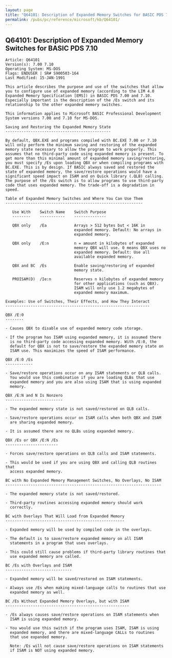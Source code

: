 ```yaml
---
layout: page
title: "Q64101: Description of Expanded Memory Switches for BASIC PDS 7.10"
permalink: /pubs/pc/reference/microsoft/kb/Q64101/
---
```


## Q64101: Description of Expanded Memory Switches for BASIC PDS 7.10

	Article: Q64101
	Version(s): 7.00 7.10
	Operating System: MS-DOS
	Flags: ENDUSER | SR# S900503-164
	Last Modified: 15-JAN-1991
	
	This article describes the purpose and use of the switches that allow
	you to configure use of expanded memory (according to the LIM 4.0
	Expanded Memory Specification [EMS]) in BASIC PDS 7.00 and 7.10.
	Especially important is the description of the /Es switch and its
	relationship to the other expanded memory switches.
	
	This information applies to Microsoft BASIC Professional Development
	System versions 7.00 and 7.10 for MS-DOS.
	
	Saving and Restoring the Expanded Memory State
	----------------------------------------------
	
	By default, QBX.EXE and programs compiled with BC.EXE 7.00 or 7.10
	will only perform the minimum saving and restoring of the expanded
	memory state necessary to allow the program to work properly. This
	assumes that no third-party code using expanded memory is present. To
	get more than this minimal amount of expanded memory saving/restoring,
	you must specify /Es upon loading QBX or when compiling programs with
	BC.EXE. This is by design. If BASIC always saved and restored the
	state of expanded memory, the save/restore operations would have a
	significant speed impact on ISAM and on Quick library (.QLB) calling.
	The purpose of the /Es switch is to allow programs to use third-party
	code that uses expanded memory. The trade-off is a degradation in
	speed.
	
	Table of Expanded Memory Switches and Where You Can Use Them
	------------------------------------------------------------
	
	   Use With    Switch Name    Switch Purpose
	   --------    -----------    --------------
	
	   QBX only    /Ea            Arrays > 512 bytes but < 16K in
	                              expanded memory. Default: No arrays in
	                              expanded memory.
	
	   QBX only    /E:n           n = amount in kilobytes of expanded
	                              memory QBX will use. 0 means QBX uses no
	                              expanded memory. Default: Use all
	                              available expanded memory.
	
	   QBX and BC  /Es            Enable saving/restoring of expanded
	                              memory state.
	
	   PROISAM(D)  /Ie:n          Reserves n kilobytes of expanded memory
	                              for other applications (such as QBX).
	                              ISAM will only use 1.2 megabytes of
	                              expanded memory maximum.
	
	Examples: Use of Switches, Their Effects, and How They Interact
	---------------------------------------------------------------
	
	QBX /E:0
	--------
	
	- Causes QBX to disable use of expanded memory code storage.
	
	- If the program has ISAM using expanded memory, it is assumed there
	  is no third-party code accessing expanded memory. With /E:0, the
	  default for QBX is not to save/restore the expanded memory state on
	  ISAM use. This maximizes the speed of ISAM performance.
	
	QBX /E:0 /Es
	------------
	
	- Save/restore operations occur on any ISAM statements or QLB calls.
	  You would use this combination if you are loading QLBs that use
	  expanded memory and you are also using ISAM that is using expanded
	  memory.
	
	QBX /E:N and N Is Nonzero
	-------------------------
	
	- The expanded memory state is not saved/restored on QLB calls.
	
	- Save/restore operations occur on ISAM calls when both QBX and ISAM
	  are sharing expanded memory.
	
	- It is assumed there are no QLBs using expanded memory.
	
	QBX /Es or QBX /E:N /Es
	-----------------------
	
	- Forces save/restore operations on QLB calls and ISAM statements.
	
	- This would be used if you are using QBX and calling QLB routines that
	  access expanded memory.
	
	BC with No Expanded Memory Management Switches, No Overlays, No ISAM
	--------------------------------------------------------------------
	
	- The expanded memory state is not saved/restored.
	
	- Third-party routines accessing expanded memory should work
	  correctly.
	
	BC with Overlays That Will Load from Expanded Memory
	----------------------------------------------------
	
	- Expanded memory will be used by compiled code in the overlays.
	
	- The default is to save/restore expanded memory on all ISAM
	  statements in a program that uses overlays.
	
	- This could still cause problems if third-party library routines that
	  use expanded memory are called.
	
	BC /Es with Overlays and ISAM
	-----------------------------
	
	- Expanded memory will be saved/restored on ISAM statements.
	
	- Always use /Es when making mixed-language calls to routines that use
	  expanded memory as well.
	
	BC /Es Without Expanded Memory Overlays, but with ISAM
	------------------------------------------------------
	
	- /Es always causes save/restore operations on ISAM statements when
	  ISAM is using expanded memory.
	
	- You would use this switch if the program uses ISAM, ISAM is using
	  expanded memory, and there are mixed-language CALLs to routines
	  that use expanded memory.
	
	  Note: /Es will not cause save/restore operations on ISAM statements
	  if ISAM is NOT using expanded memory.
